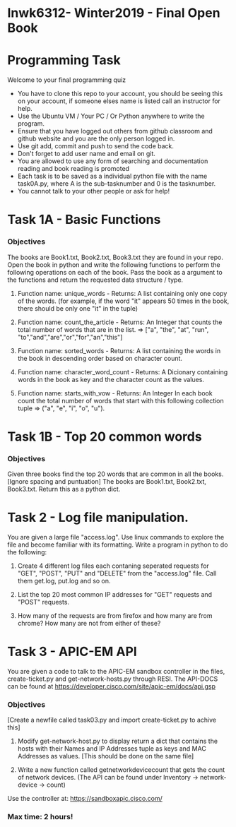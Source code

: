 # Inwk6312- Winter2019 - Final Open Book 

# Programming Task 

Welcome to your final programming quiz

  - You have to clone this repo to your account, you should be seeing this on your account, if someone elses name is listed call an instructor for help.
  - Use the Ubuntu VM / Your PC / Or Python anywhere to write the program.
  - Ensure that you have logged out others from github classroom and github website and you are the only person logged in.
  - Use git add, commit and push to send the code back. 
  - Don't forget to add user name and email on git. 
  - You are allowed to use any form of searching and documentation reading and book reading is promoted
  - Each task is to be saved as a individual python file with the name task0A.py, where A is the sub-tasknumber and 0 is the tasknumber.
  - You cannot talk to your other people or ask for help!


# Task 1A - Basic Functions

### Objectives

The books are Book1.txt, Book2.txt, Book3.txt they are found in your repo.
Open the book in python and write the following functions to perform the following operations on each of the book. Pass the book as a argument to the functions and return the requested data structure / type.
  
1. Function name: unique_words - Returns: A list containing only one copy of the words. (for example, if the word "it" appears 50 times in the book, there should be only one "it" in the tuple)

2. Function name: count_the_article - Returns: An Integer that counts the total number of words that are in the list. => ["a", "the", "at", "run", "to","and","are","or","for","an","this"]

3. Function name: sorted_words - Returns: A list containing the words in the book in descending order based on character count.

4. Function name: character_word_count - Returns: A Dicionary containing words in the book as key and the character count as the values. 

5. Function name: starts_with_vow - Returns: An Integer In each book count the total number of words that start with this following collection tuple =>  ("a", "e", "i", "o", "u").

# Task 1B - Top 20 common words 

### Objectives

Given three books find the top 20 words that are common in all the books. [Ignore spacing and puntuation]
The books are Book1.txt, Book2.txt, Book3.txt.
Return this as a python dict. 


# Task 2 - Log file manipulation. 

You are given a large file "access.log". Use linux commands to explore the file and become familiar with its formatting. 
Write a program in python to do the following:

1. Create 4 different log files each contaning seperated requests for "GET", "POST", "PUT" and "DELETE" from the "access.log" file. Call them get.log, put.log and so on. 

2. List the top 20 most common IP addresses for "GET" requests and "POST" requests. 

3. How many of the requests are from firefox and how many are from chrome? How many are not from either of these?



# Task 3 - APIC-EM API
You are given a code to talk to the APIC-EM sandbox controller in the files, create-ticket.py and get-network-hosts.py through RESI. 
The API-DOCS can be found at https://developer.cisco.com/site/apic-em/docs/api.gsp

### Objectives
[Create a newfile called task03.py and import create-ticket.py to achive this]

1. Modify get-network-host.py to display return a dict that contains the hosts with their Names and IP Addresses tuple as keys and MAC Addresses as values. [This should be done on the same file]

2. Write a new function called getnetworkdevicecount that gets the count of network devices. (The API can be found under Inventory -> network-device -> count)


Use the controller at: https://sandboxapic.cisco.com/

### Max time: 2 hours!

